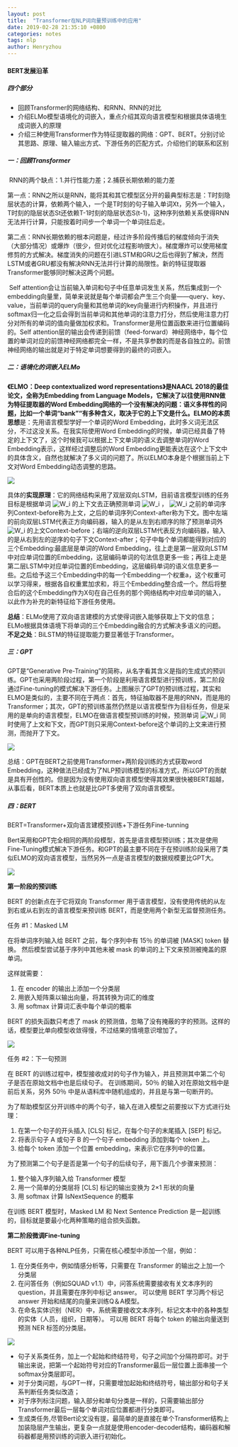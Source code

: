 ```yaml
---
layout: post
title:  "Transformer在NLP词向量预训练中的应用"
date: 2019-02-28 21:35:10 +0800
categories: notes
tags: nlp
author: Henryzhou
---
```




#### BERT发展沿革

##### 四个部分

+ 回顾Transformer的网络结构、和RNN、RNN的对比
+ 介绍ELMo模型语境化的词嵌入，重点介绍其双向语言模型和根据具体语境生成词嵌入的原理
+ 介绍三种使用Transformer作为特征提取器的网络：GPT、BERT。分别讨论其思路、原理、输入输出方式、下游任务的匹配方式，介绍他们的联系和区别

##### 一：回顾Transformer

​	RNN的两个缺点：1.并行性能力差；2.捕获长期依赖的能力差

​	第一点：RNN之所以是RNN，能将其和其它模型区分开的最典型标志是：T时刻隐层状态的计算，依赖两个输入，一个是T时刻的句子输入单词Xt，另外一个输入，T时刻的隐层状态St还依赖T-1时刻的隐层状态S(t-1)，这种序列依赖关系使得RNN无法并行计算，只能按着时间步一个单词一个单词往后走。

​	第二点：RNN长期依赖的根本问题是，经过许多阶段传播后的梯度倾向于消失（大部分情况）或爆炸（很少，但对优化过程影响很大）。梯度爆炸可以使用梯度修剪的方式解决。梯度消失的问题在引进LSTM和GRU之后也得到了解决，然而LSTM或者GRU都没有解决RNN无法并行计算的局限性。新的特征提取器Transformer能够同时解决这两个问题。

​	Self attention会让当前输入单词和句子中任意单词发生关系，然后集成到一个embedding向量里，简单来说就是每个单词都会产生三个向量——query、key、value，当前单词的query向量和其他单词的key向量进行内积操作，并且进行softmax归一化之后会得到当前单词和其他单词的注意力打分，然后使用注意力打分对所有的单词的值向量做加权求和。Transformer是用位置函数来进行位置编码的。Self attention层的输出会传递到前馈（feed-forward）神经网络中，每个位置的单词对应的前馈神经网络都完全一样，不是共享参数的而是各自独立的。前馈神经网络的输出就是对于特定单词想要得到的最终的词嵌入。

##### 二：语境化的词嵌入ELMo

**《ELMO：Deep contextualized word representations》**是NAACL 2018的最佳论文，全称为Embedding from Language Models，它解决了以往使用RNN做为特征提取器的Word Embedding网络的一个没有解决的问题：语义多样性的问题，比如一个单词“bank”“有多种含义，取决于它的上下文是什么。ELMO的**本质思想**是：先用语言模型学好一个单词的Word Embedding，此时多义词无法区分，不过这没关系。在我实际使用Word Embedding的时候，单词已经具备了特定的上下文了，这个时候我可以根据上下文单词的语义去调整单词的Word Embedding表示，这样经过调整后的Word Embedding更能表达在这个上下文中的具体含义，自然也就解决了多义词的问题了。所以ELMO本身是个根据当前上下文对Word Embedding动态调整的思路。

![](https://pic4.zhimg.com/80/v2-fe335ea9fdcd6e0e5ec4a9ac0e2290db_hd.jpg)

具体的**实现原理**：它的网络结构采用了双层双向LSTM，目前语言模型训练的任务目标是根据单词 ![W_i](https://www.zhihu.com/equation?tex=W_i) 的上下文去正确预测单词 ![W_i](https://www.zhihu.com/equation?tex=W_i) ， ![W_i](https://www.zhihu.com/equation?tex=W_i) 之前的单词序列Context-before称为上文，之后的单词序列Context-after称为下文。图中左端的前向双层LSTM代表正方向编码器，输入的是从左到右顺序的除了预测单词外 ![W_i](https://www.zhihu.com/equation?tex=W_i) 的上文Context-before；右端的逆向双层LSTM代表反方向编码器，输入的是从右到左的逆序的句子下文Context-after；句子中每个单词都能得到对应的三个Embedding:最底层是单词的Word Embedding，往上走是第一层双向LSTM中对应单词位置的Embedding，这层编码单词的句法信息更多一些；再往上走是第二层LSTM中对应单词位置的Embedding，这层编码单词的语义信息更多一些。之后给予这三个Embedding中的每一个Embedding一个权重a，这个权重可以学习得来，根据各自权重累加求和，将三个Embedding整合成一个。然后将整合后的这个Embedding作为X句在自己任务的那个网络结构中对应单词的输入，以此作为补充的新特征给下游任务使用。

**总结**：ELMo使用了双向语言建模的方式使得词嵌入能够获取上下文的信息；ELMo根据具体语境下将单词的三个Embedding融合的方式解决多语义的问题。**不足之处**：BiLSTM的特征提取能力要显著低于Transformer。

##### 三：GPT

GPT是“Generative Pre-Training”的简称，从名字看其含义是指的生成式的预训练。GPT也采用两阶段过程，第一个阶段是利用语言模型进行预训练，第二阶段通过Fine-tuning的模式解决下游任务。上图展示了GPT的预训练过程，其实和ELMO是类似的，主要不同在于两点：首先，特征抽取器不是用的RNN，而是用的Transformer；其次，GPT的预训练虽然仍然是以语言模型作为目标任务，但是采用的是单向的语言模型，ELMO在做语言模型预训练的时候，预测单词 ![W_i](https://www.zhihu.com/equation?tex=W_i) 同时使用了上文和下文，而GPT则只采用Context-before这个单词的上文来进行预测，而抛开了下文。

![](https://pic1.zhimg.com/80/v2-5028b1de8fb50e6630cc9839f0b16568_hd.jpg)

总结：GPT在BERT之前使用Transformer+两阶段训练的方式获取word Embedding，这种做法已经成为了NLP预训练模型的标准方式，所以GPT的贡献是具有开创性的。但是因为没有使用双向语言模型使得其效果很快被BERT超越，从事后看，BERT本质上也就是比GPT多使用了双向语言模型。

##### 四：BERT

BERT=Transformer+双向语言建模预训练+下游任务Fine-tunning

Bert采用和GPT完全相同的两阶段模型，首先是语言模型预训练；其次是使用Fine-Tuning模式解决下游任务。和GPT的最主要不同在于在预训练阶段采用了类似ELMO的双向语言模型，当然另外一点是语言模型的数据规模要比GPT大。

![](https://pic3.zhimg.com/v2-330788d33e39396db17655e42c7f6afa_r.jpg)

**第一阶段的预训练**

BERT 的创新点在于它将双向 Transformer 用于语言模型，没有使用传统的从左到右或从右到左的语言模型来预训练 BERT，而是使用两个新型无监督预测任务。	

任务 #1：Masked LM

在将单词序列输入给 BERT 之前，每个序列中有 15％ 的单词被 [MASK] token 替换。 然后模型尝试基于序列中其他未被 mask 的单词的上下文来预测被掩盖的原单词。

这样就需要：

1. 在 encoder 的输出上添加一个分类层
2. 用嵌入矩阵乘以输出向量，将其转换为词汇的维度
3. 用 softmax 计算词汇表中每个单词的概率

BERT 的损失函数只考虑了 mask 的预测值，忽略了没有掩蔽的字的预测。这样的话，模型要比单向模型收敛得慢，不过结果的情境意识增加了。

![](https://upload-images.jianshu.io/upload_images/1667471-29bc20334044e169.png?imageMogr2/auto-orient/strip%7CimageView2/2/w/777/format/webp)

任务 #2：下一句预测

在 BERT 的训练过程中，模型接收成对的句子作为输入，并且预测其中第二个句子是否在原始文档中也是后续句子。
 在训练期间，50％ 的输入对在原始文档中是前后关系，另外 50％ 中是从语料库中随机组成的，并且是与第一句断开的。

为了帮助模型区分开训练中的两个句子，输入在进入模型之前要按以下方式进行处理：

1. 在第一个句子的开头插入 [CLS] 标记，在每个句子的末尾插入 [SEP] 标记。
2. 将表示句子 A 或句子 B 的一个句子 embedding 添加到每个 token 上。
3. 给每个 token 添加一个位置 embedding，来表示它在序列中的位置。

为了预测第二个句子是否是第一个句子的后续句子，用下面几个步骤来预测：

1. 整个输入序列输入给 Transformer 模型
2. 用一个简单的分类层将 [CLS] 标记的输出变换为 2×1 形状的向量
3. 用 softmax 计算 IsNextSequence 的概率

在训练 BERT 模型时，Masked LM 和 Next Sentence Prediction 是一起训练的，目标就是要最小化两种策略的组合损失函数。

**第二阶段微调Fine-tuning**

BERT 可以用于各种NLP任务，只需在核心模型中添加一个层，例如：

1. 在分类任务中，例如情感分析等，只需要在 Transformer 的输出之上加一个分类层
2. 在问答任务（例如SQUAD v1.1）中，问答系统需要接收有关文本序列的 question，并且需要在序列中标记 answer。 可以使用 BERT 学习两个标记 answer 开始和结尾的向量来训练Q＆A模型。
3. 在命名实体识别（NER）中，系统需要接收文本序列，标记文本中的各种类型的实体（人员，组织，日期等）。 可以用 BERT 将每个 token 的输出向量送到预测 NER 标签的分类层。

![](https://upload-images.jianshu.io/upload_images/1667471-aa82f64085510604.png?imageMogr2/auto-orient/strip%7CimageView2/2/w/522/format/webp)

+ 句子关系类任务，加上一个起始和终结符号，句子之间加个分隔符即可。对于输出来说，把第一个起始符号对应的Transformer最后一层位置上面串接一个softmax分类层即可。
+ 对于分类问题，与GPT一样，只需要增加起始和终结符号，输出部分和句子关系判断任务类似改造；
+ 对于序列标注问题，输入部分和单句分类是一样的，只需要输出部分Transformer最后一层每个单词对应位置都进行分类即可。
+ 生成类任务,尽管Bert论文没有提，最简单的是直接在单个Transformer结构上加装隐层产生输出，更复杂一点就是使用encoder-decoder结构，编码器和解码器都是用预训练的词嵌入进行初始化。